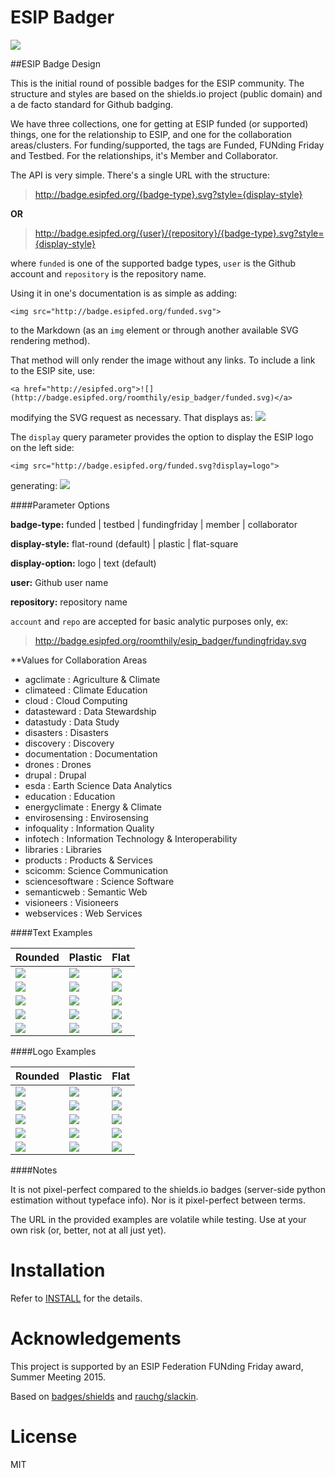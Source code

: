 ESIP Badger
===========

<a href="http://esipfed.org">![](http://badge.esipfed.org/roomthily/esip_badger/fundingfriday.svg)</a>

##ESIP Badge Design

This is the initial round of possible badges for the ESIP community. The structure and styles are based on the shields.io project (public domain) and a de facto standard for Github badging. 

We have three collections, one for getting at ESIP funded (or supported) things, one for the relationship to ESIP, and one for the collaboration areas/clusters. For funding/supported, the tags are Funded, FUNding Friday and Testbed. For the relationships, it's Member and Collaborator.

The API is very simple. There's a single URL with the structure:

> http://badge.esipfed.org/{badge-type}.svg?style={display-style}

**OR**

> http://badge.esipfed.org/{user}/{repository}/{badge-type}.svg?style={display-style}

where `funded` is one of the supported badge types, `user` is the Github account and `repository` is the repository name. 

Using it in one's documentation is as simple as adding:

```
<img src="http://badge.esipfed.org/funded.svg">
```

to the Markdown (as an `img` element or through another available SVG rendering method).

That method will only render the image without any links. To include a link to the ESIP site, use:

```
<a href="http://esipfed.org">![](http://badge.esipfed.org/roomthily/esip_badger/funded.svg)</a>
```

modifying the SVG request as necessary. That displays as: <a href="http://esipfed.org">![](http://badge.esipfed.org/roomthily/esip_badger/funded.svg)</a>

The `display` query parameter provides the option to display the ESIP logo on the left side:

```
<img src="http://badge.esipfed.org/funded.svg?display=logo">
```

generating: <a href="http://esipfed.org">![](http://badge.esipfed.org/funded.svg?display=logo)</a>


####Parameter Options

**badge-type:** funded | testbed | fundingfriday | member | collaborator

**display-style:** flat-round (default) | plastic | flat-square

**display-option:** logo | text (default)

**user:** Github user name

**repository:** repository name

`account` and `repo` are accepted for basic analytic purposes only, ex:

> http://badge.esipfed.org/roomthily/esip_badger/fundingfriday.svg

**Values for Collaboration Areas

- agclimate : Agriculture & Climate
- climateed : Climate Education
- cloud : Cloud Computing
- datasteward : Data Stewardship
- datastudy : Data Study
- disasters : Disasters
- discovery : Discovery
- documentation : Documentation
- drones : Drones
- drupal : Drupal
- esda : Earth Science Data Analytics
- education : Education
- energyclimate : Energy & Climate
- envirosensing : Envirosensing
- infoquality : Information Quality
- infotech : Information Technology & Interoperability
- libraries : Libraries
- products : Products & Services
- scicomm: Science Communication
- sciencesoftware : Science Software
- semanticweb : Semantic Web
- visioneers : Visioneers
- webservices : Web Services


####Text Examples

| Rounded | Plastic | Flat |
|:--------|:--------|:-----|
| <img style="float:left;" src="http://badge.esipfed.org/funded.svg"> | <img style="float:left;" src="http://badge.esipfed.org/funded.svg?style=plastic"> | <img style="float:left;" src="http://badge.esipfed.org/funded.svg?style=flat-square"> |
| <img style="float:left;" src="http://badge.esipfed.org/testbed.svg"> | <img style="float:left;" src="http://badge.esipfed.org/testbed.svg?style=plastic"> | <img style="float:left;" src="http://badge.esipfed.org/testbed.svg?style=flat-square"> |
| <img style="float:left;" src="http://badge.esipfed.org/fundingfriday.svg"> | <img style="float:left;" src="http://badge.esipfed.org/fundingfriday.svg?style=plastic"> | <img style="float:left;" src="http://badge.esipfed.org/fundingfriday.svg?style=flat-square"> |
| <img style="float:left;" src="http://badge.esipfed.org/member.svg"> | <img style="float:left;" src="http://badge.esipfed.org/member.svg?style=plastic"> | <img style="float:left;" src="http://badge.esipfed.org/member.svg?style=flat-square"> |
| <img style="float:left;" src="http://badge.esipfed.org/collaborator.svg"> | <img style="float:left;" src="http://badge.esipfed.org/collaborator.svg?style=plastic"> | <img style="float:left;" src="http://badge.esipfed.org/collaborator.svg?style=flat-square"> |


####Logo Examples

| Rounded | Plastic | Flat |
|:--------|:--------|:-----|
| <img style="float:left;" src="http://badge.esipfed.org/funded.svg?display=logo"> | <img style="float:left;" src="http://badge.esipfed.org/funded.svg?style=plastic&display=logo"> | <img style="float:left;" src="http://badge.esipfed.org/funded.svg?style=flat-square&display=logo"> |
| <img style="float:left;" src="http://badge.esipfed.org/testbed.svg?display=logo"> | <img style="float:left;" src="http://badge.esipfed.org/testbed.svg?style=plastic&display=logo"> | <img style="float:left;" src="http://badge.esipfed.org/testbed.svg?style=flat-square&display=logo"> |
| <img style="float:left;" src="http://badge.esipfed.org/fundingfriday.svg?display=logo"> | <img style="float:left;" src="http://badge.esipfed.org/fundingfriday.svg?style=plastic&display=logo"> | <img style="float:left;" src="http://badge.esipfed.org/fundingfriday.svg?style=flat-square&display=logo"> |
| <img style="float:left;" src="http://badge.esipfed.org/member.svg?display=logo"> | <img style="float:left;" src="http://badge.esipfed.org/member.svg?style=plastic&display=logo"> | <img style="float:left;" src="http://badge.esipfed.org/member.svg?style=flat-square&display=logo"> |
| <img style="float:left;" src="http://badge.esipfed.org/collaborator.svg?display=logo"> | <img style="float:left;" src="http://badge.esipfed.org/collaborator.svg?style=plastic&display=logo"> | <img style="float:left;" src="http://badge.esipfed.org/collaborator.svg?style=flat-square&display=logo"> |


####Notes

It is not pixel-perfect compared to the shields.io badges (server-side python estimation without typeface info). Nor is it pixel-perfect between terms.

The URL in the provided examples are volatile while testing. Use at your own risk (or, better, not at all just yet).


Installation
============

Refer to [INSTALL](INSTALL.md) for the details.


Acknowledgements
================

This project is supported by an ESIP Federation FUNding Friday award, Summer Meeting 2015. 

Based on [badges/shields](https://github.com/badges/shields) and [rauchg/slackin](https://github.com/rauchg/slackin).


License
=======
MIT

